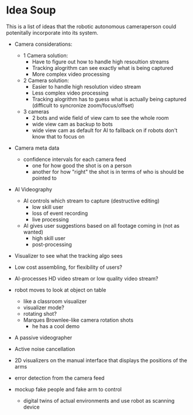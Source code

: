 # Idea Soup
This is a list of ideas that the robotic autonomous cameraperson could potenitally incorporate into its system. 

- Camera considerations:
	- 1 Camera solution:
		- Have to figure out how to handle high resoultion streams
		- Tracking alogrithm can see exactly what is being captured
		- More complex video processing
	- 2 Camera solution:
		- Easier to handle high resolution video stream
		- Less complex video processing
		- Tracking alogrithm has to guess what is actually being captured (difficult to syncronize zoom/focus/offset)
    - 3 cameras
		- 2 bots and wide field of view cam to see the whole room
		- wide view cam as backup to bots
		- wide view cam as default for AI to fallback on if robots don't know that to focus on

- Camera meta data
    - confidence intervals for each camera feed
		- one for how good the shot is on a person
		- another for how "right" the shot is in terms of who is should be pointed to


- AI Videography
	- AI controls which stream to capture (destructive editing)
		- low skill user
		- loss of event recording
		- live processing
	- AI gives user suggestions based on all footage coming in (not as wanted)
		- high skill user
		- post-processing

- Visualizer to see what the tracking algo sees

- Low cost assembling, for flexibility of users?

- AI-processes HD video stream or low quality video stream?

- robot moves to look at object on table
	- like a classroom visualizer
	- visualizer mode?
	- rotating shot?
	- Marques Brownlee-like camera rotation shots
		- he has a cool demo

- A passive videographer

- Active noise cancellation

- 2D visualizers on the manual interface that displays the positions of the arms

- error detection from the camera feed

- mockup fake people and fake arm to control
    - digital twins of actual environments and use robot as scanning device